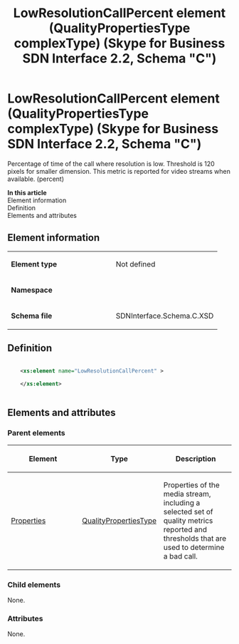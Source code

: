 ﻿---
title: LowResolutionCallPercent element (QualityPropertiesType complexType) (Skype for Business SDN Interface 2.2, Schema "C")
TOCTitle: LowResolutionCallPercent element
ms:assetid: c8c036e0-6579-f286-0523-84cf39516a4b
ms:mtpsurl: https://msdn.microsoft.com/en-us/library/Mt404786(v=office.16)
ms:contentKeyID: 68250696
ms.date: 08/24/2015
mtps_version: v=office.16
dev_langs:
- xml
---

# LowResolutionCallPercent element (QualityPropertiesType complexType) (Skype for Business SDN Interface 2.2, Schema \"C\")

Percentage of time of the call where resolution is low. Threshold is 120 pixels for smaller dimension. This metric is reported for video streams when available. (percent)

**In this article**  
Element information  
Definition  
Elements and attributes  

## Element information

<table>
<colgroup>
<col style="width: 50%" />
<col style="width: 50%" />
</colgroup>
<tbody>
<tr class="odd">
<td><p><strong>Element type</strong></p></td>
<td><p>Not defined</p></td>
</tr>
<tr class="even">
<td><p><strong>Namespace</strong></p></td>
<td><p></p></td>
</tr>
<tr class="odd">
<td><p><strong>Schema file</strong></p></td>
<td><p>SDNInterface.Schema.C.XSD</p></td>
</tr>
</tbody>
</table>


## Definition

``` xml

    <xs:element name="LowResolutionCallPercent" >
    
    </xs:element>
  
```

## Elements and attributes

### Parent elements

<table>
<colgroup>
<col style="width: 33%" />
<col style="width: 33%" />
<col style="width: 33%" />
</colgroup>
<thead>
<tr class="header">
<th><p>Element</p></th>
<th><p>Type</p></th>
<th><p>Description</p></th>
</tr>
</thead>
<tbody>
<tr class="odd">
<td><p><a href="properties-element-qualitytype-complextype-skype-for-business-sdn-interface-2-2-schema-c.md">Properties</a></p></td>
<td><p><a href="qualitypropertiestype-complextype-skype-for-business-sdn-interface-2-2-schema-c.md">QualityPropertiesType</a></p></td>
<td><p>Properties of the media stream, including a selected set of quality metrics reported and thresholds that are used to determine a bad call.</p></td>
</tr>
</tbody>
</table>


### Child elements

None.

### Attributes

None.

